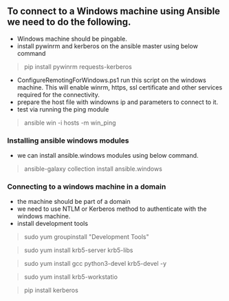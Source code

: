## To connect to a Windows machine using Ansible we need to do the following.

- Windows machine should be pingable.
- install pywinrm and kerberos on the ansible master using below command
> pip install pywinrm requests-kerberos

- ConfigureRemotingForWindows.ps1 run this script on the windows machine. This will enable winrm, https, ssl certificate and other services required for the connectivity.
- prepare the host file with windowns ip and parameters to connect to it.
- test via running the ping module
> ansible win -i hosts -m win_ping

### Installing ansible windows modules
- we can install ansible.windows modules using below command.
> ansible-galaxy collection install ansible.windows

### Connecting to a windows machine in a domain
- the machine should be part of a domain
- we need to use NTLM or Kerberos method to authenticate with the windows machine.
- install development tools

> sudo yum groupinstall "Development Tools"

> sudo yum install krb5-server krb5-libs

> sudo yum install gcc python3-devel krb5-devel -y

> sudo yum install krb5-workstatio

> pip install kerberos



